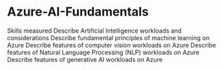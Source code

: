 # Azure-AI-Fundamentals
Skills measured Describe Artificial Intelligence workloads and considerations Describe fundamental principles of machine learning on Azure Describe features of computer vision workloads on Azure Describe features of Natural Language Processing (NLP) workloads on Azure Describe features of generative AI workloads on Azure
